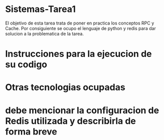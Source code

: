 # Sistemas-Tarea1
El objetivo de esta tarea trata de poner en practica los conceptos RPC y Cache. Por consiguiente se ocupo el lenguaje de python y redis para dar solucion a la problematica de la tarea.



# Instrucciones  para  la  ejecucion  de  su  codigo


# Otras tecnologias ocupadas



# debe mencionar la configuracion de Redis utilizada y describirla de forma breve

